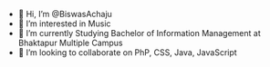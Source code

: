 - 👋 Hi, I’m @BiswasAchaju
- 👀 I’m interested in Music
- 🌱 I’m currently Studying Bachelor of Information Management at Bhaktapur Multiple Campus
- 💞️ I’m looking to collaborate on PhP, CSS, Java, JavaScript

<!---
BiswasAchaju/BiswasAchaju is a ✨ special ✨ repository because its `README.md` (this file) appears on your GitHub profile.
You can click the Preview link to take a look at your changes.
--->
